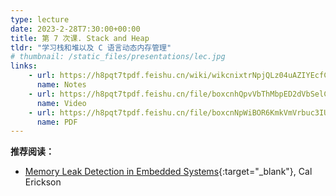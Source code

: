 ```yaml
---
type: lecture
date: 2023-2-28T7:30:00+00:00
title: 第 7 次课. Stack and Heap
tldr: "学习栈和堆以及 C 语言动态内存管理"
# thumbnail: /static_files/presentations/lec.jpg
links:
    - url: https://h8pqt7tpdf.feishu.cn/wiki/wikcnixtrNpjQLz04uAZIYEcfCb
      name: Notes
    - url: https://h8pqt7tpdf.feishu.cn/file/boxcnhQpvVbThMbpED2dVbSelCc
      name: Video
    - url: https://h8pqt7tpdf.feishu.cn/file/boxcnNpWiBOR6KmkVmVrbuc3IUf
      name: PDF
---
```


**推荐阅读：**
- [Memory Leak Detection in Embedded Systems](https://archive.today/20121209063515/http://linuxjournal.com/article.php?sid=6059){:target="_blank"}, Cal Erickson
